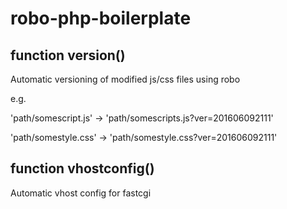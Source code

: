# robo-php-boilerplate

## function version()
Automatic versioning of modified js/css files using robo

e.g. 

'path/somescript.js' -> 'path/somescripts.js?ver=201606092111'

'path/somestyle.css' -> 'path/somestyle.css?ver=201606092111'

## function vhostconfig()
Automatic vhost config for fastcgi